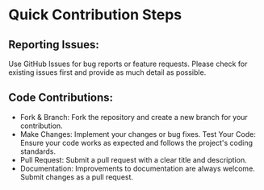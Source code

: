 # Quick Contribution Steps
## Reporting Issues: 
Use GitHub Issues for bug reports or feature requests. Please check for existing issues first and provide as much detail as possible.
## Code Contributions:
- Fork & Branch: Fork the repository and create a new branch for your contribution.
- Make Changes: Implement your changes or bug fixes.
Test Your Code: Ensure your code works as expected and follows the project's coding standards.
- Pull Request: Submit a pull request with a clear title and description.
- Documentation: Improvements to documentation are always welcome. Submit changes as a pull request.